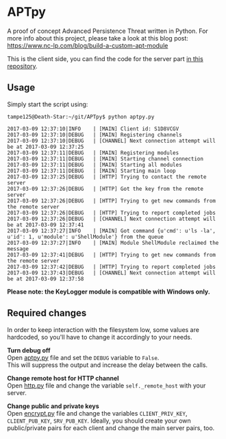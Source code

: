 # APTpy
A proof of concept Advanced Persistence Threat written in Python.
For more info about this project, please take a look at this blog post: https://www.nc-lp.com/blog/build-a-custom-apt-module

This is the client side, you can find the code for the server part [in this repository](https://github.com/tampe125/APTserver).

## Usage 
Simply start the script using:  
```
tampe125@Death-Star:~/git/APTpy$ python aptpy.py 

2017-03-09 12:37:10|INFO    | [MAIN] Client id: S1D8VCGV
2017-03-09 12:37:10|DEBUG   | [MAIN] Registering channels
2017-03-09 12:37:10|DEBUG   | [CHANNEL] Next connection attempt will be at 2017-03-09 12:37:25
2017-03-09 12:37:11|DEBUG   | [MAIN] Registering modules
2017-03-09 12:37:11|DEBUG   | [MAIN] Starting channel connection
2017-03-09 12:37:11|DEBUG   | [MAIN] Starting all modules
2017-03-09 12:37:11|DEBUG   | [MAIN] Starting main loop
2017-03-09 12:37:25|DEBUG   | [HTTP] Trying to contact the remote server
2017-03-09 12:37:26|DEBUG   | [HTTP] Got the key from the remote server
2017-03-09 12:37:26|DEBUG   | [HTTP] Trying to get new commands from the remote server
2017-03-09 12:37:26|DEBUG   | [HTTP] Trying to report completed jobs
2017-03-09 12:37:26|DEBUG   | [CHANNEL] Next connection attempt will be at 2017-03-09 12:37:41
2017-03-09 12:37:27|INFO    | [MAIN] Got command {u'cmd': u'ls -la', u'id': 1, u'module': u'ShellModule'} from the queue
2017-03-09 12:37:27|INFO    | [MAIN] Module ShellModule reclaimed the message
2017-03-09 12:37:41|DEBUG   | [HTTP] Trying to get new commands from the remote server
2017-03-09 12:37:42|DEBUG   | [HTTP] Trying to report completed jobs
2017-03-09 12:37:43|DEBUG   | [CHANNEL] Next connection attempt will be at 2017-03-09 12:37:58
```
**Please note: the KeyLogger module is compatible with Windows only.**

## Required changes
In order to keep interaction with the filesystem low, some values are hardcoded, so you'll have to change it accordingly to your needs.

**Turn debug off**  
Open [aptpy.py](https://github.com/tampe125/APTpy/blob/master/aptpy.py) file and set the `DEBUG` variable to `False`.  
This will suppress the output and increase the delay between the calls.  

**Change remote host for HTTP channel**  
Open [http.py](https://github.com/tampe125/APTpy/blob/master/lib/channels/http.py) file and change the variable `self._remote_host` with your server.

**Change public and private keys**  
Open [encrypt.py](https://github.com/tampe125/APTpy/blob/master/lib/encrypt.py) file and change the variables `CLIENT_PRIV_KEY`, `CLIENT_PUB_KEY`, `SRV_PUB_KEY`. Ideally, you should create your own public/private pairs for each client and change the main server pairs, too.
